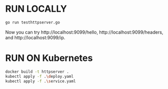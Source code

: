 # RUN LOCALLY
```sh
go run testhttpserver.go
```

Now you can try http://localhost:9099/hello, http://localhost:9099/headers, and http://localhost:9099/ip.

# RUN ON Kubernetes
```sh
docker build -t httpserver .
kubectl apply -f .\deploy.yaml 
kubectl apply -f .\service.yaml
```

